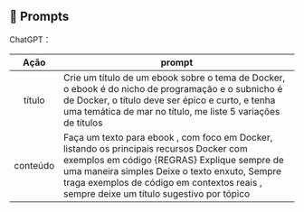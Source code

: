 ## 🧠 Prompts


ChatGPT：

|   Ação   | prompt                                                                                                                                                                                                                                                                         |
| :------: | ------------------------------------------------------------------------------------------------------------------------------------------------------------------------------------------------------------------------------------------------------------------------------ |
|  título  | Crie um título de um ebook sobre o tema de Docker, o ebook é do nicho de programação e o subnicho é de Docker, o título deve ser épico e curto, e tenha uma temática de mar no título, me liste 5 variações de títulos                                                        |
| conteúdo | Faça um texto para ebook , com foco em Docker, listando os principais recursos Docker com exemplos em código {REGRAS} Explique sempre de uma maneira simples Deixe o texto enxuto, Sempre traga exemplos de código em contextos reais , sempre deixe um título sugestivo por tópico | Faça uma rápida apresentação e apresente 2 blocos de texto.

